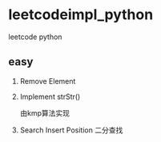 # leetcodeimpl_python
leetcode python

## easy
1. Remove Element

2. Implement strStr()
   
   由kmp算法实现
   
3. Search Insert Position
   二分查找